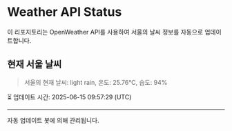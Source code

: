 
# Weather API Status

이 리포지토리는 OpenWeather API를 사용하여 서울의 날씨 정보를 자동으로 업데이트합니다.

## 현재 서울 날씨
> 서울의 현재 날씨: light rain, 온도: 25.76°C, 습도: 94%

⏳ 업데이트 시간: 2025-06-15 09:57:29 (UTC)

---
자동 업데이트 봇에 의해 관리됩니다.
